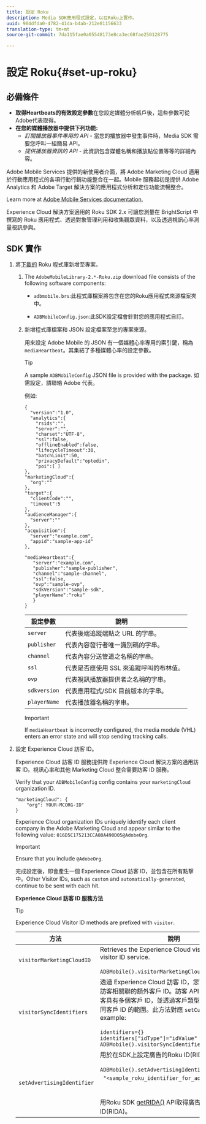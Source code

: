 ```yaml
---
title: 設定 Roku
description: Media SDK應用程式設定，以在Roku上實作。
uuid: 904dfda0-4782-41da-b4ab-212e81156633
translation-type: tm+mt
source-git-commit: 7da115fae0a05548173e8ca3ec68fae250128775

---
```



# 設定 Roku{#set-up-roku}

## 必備條件

* **取得Heartbeats的有效設定參數**&#x200B;在您設定媒體分析帳戶後，這些參數可從Adobe代表取得。
* **在您的媒體播放器中提供下列功能:**
   * _訂閱播放器事件專用的 API_ - 當您的播放器中發生事件時，Media SDK 需要您呼叫一組簡易 API。
   * _提供播放器資訊的 API_ - 此資訊包含媒體名稱和播放點位置等等的詳細內容。

Adobe Mobile Services 提供的新使用者介面，將 Adobe Marketing Cloud 適用於行動應用程式的各項行動行銷功能整合在一起。Mobile 服務起初是提供 Adobe Analytics 和 Adobe Target 解決方案的應用程式分析和定位功能流暢整合。

Learn more at [Adobe Mobile Services documentation.](https://marketing.adobe.com/resources/help/en_US/mobile/)

Experience Cloud 解決方案適用的 Roku SDK 2.x 可讓您測量在 BrightScript 中撰寫的 Roku 應用程式、透過對象管理利用和收集觀眾資料，以及透過視訊心率測量視訊參與。

## SDK 實作

1. 將[下載的](/help/sdk-implement/download-sdks.md#download-2x-sdks) Roku 程式庫新增至專案。

   1. The `AdobeMobileLibrary-2.*-Roku.zip` download file consists of the following software components:

      * `adbmobile.brs`:此程式庫檔案將包含在您的Roku應用程式來源檔案夾中。

      * `ADBMobileConfig.json`:此SDK設定檔會針對您的應用程式自訂。
   1. 新增程式庫檔案和 JSON 設定檔案至您的專案來源。

      用來設定 Adobe Mobile 的 JSON 有一個媒體心率專用的索引鍵，稱為 `mediaHeartbeat`。其集結了多種媒體心率的設定參數。

      >[!TIP]
      >
      >A sample `ADBMobileConfig` JSON file is provided with the package. 如需設定，請聯絡 Adobe 代表。

      例如:

      ```
      {
        "version":"1.0", 
        "analytics":{
          "rsids":"",
          "server":"",
          "charset":"UTF-8", 
          "ssl":false, 
          "offlineEnabled":false, 
          "lifecycleTimeout":30, 
          "batchLimit":50, 
          "privacyDefault":"optedin", 
          "poi":[ ]
      },
      "marketingCloud":{
        "org":""
      },
      "target":{ 
        "clientCode":"", 
        "timeout":5
      },
      "audienceManager":{ 
        "server":""
      },
      "acquisition":{ 
        "server":"example.com",
        "appid":"sample-app-id"
      },
      
      "mediaHeartbeat":{ 
         "server":"example.com", 
         "publisher":"sample-publisher", 
         "channel":"sample-channel", 
         "ssl":false,
         "ovp":"sample-ovp", 
         "sdkVersion":"sample-sdk", 
         "playerName":"roku"
         }    
      }
      ```

      | 設定參數 | 說明     |
      | --- | --- |
      | `server` | 代表後端追蹤端點之 URL 的字串。 |
      | `publisher` | 代表內容發行者唯一識別碼的字串。 |
      | `channel` | 代表內容分送管道之名稱的字串。 |
      | `ssl` | 代表是否應使用 SSL 來追蹤呼叫的布林值。 |
      | `ovp` | 代表視訊播放器提供者之名稱的字串。 |
      | `sdkversion` | 代表應用程式/SDK 目前版本的字串。 |
      | `playerName` | 代表播放器名稱的字串。 |

      >[!IMPORTANT]
      >
      >If `mediaHeartbeat` is incorrectly configured, the media module (VHL) enters an error state and will stop sending tracking calls.


1. 設定 Experience Cloud 訪客 ID。

   Experience Cloud 訪客 ID 服務提供跨 Experience Cloud 解決方案的通用訪客 ID。視訊心率和其他 Marketing Cloud 整合需要訪客 ID 服務。

   Verify that your `ADBMobileConfig` config contains your `marketingCloud` organization ID.

   ```
   "marketingCloud": {
       "org": YOUR-MCORG-ID"
   }
   ```

   Experience Cloud organization IDs uniquely identify each client company in the Adobe Marketing Cloud and appear similar to the following value: `016D5C175213CCA80A490D05@AdobeOrg`.

   >[!IMPORTANT]
   >
   >Ensure that you include `@AdobeOrg`.

   完成設定後，即會產生一個 Experience Cloud 訪客 ID，並包含在所有點撃中。Other Visitor IDs, such as `custom` and `automatically-generated`, continue to be sent with each hit.

   **Experience Cloud 訪客 ID 服務方法**

   >[!TIP]
   >
   >Experience Cloud Visitor ID methods are prefixed with `visitor`.

   |  方法   | 說明 |
   | --- | --- |
   | `visitorMarketingCloudID` | Retrieves the Experience Cloud visitor ID from the visitor ID service.  <br/><br/>`ADBMobile().visitorMarketingCloudID()` |
   | `visitorSyncIdentifiers` | 透過 Experience Cloud 訪客 ID，您可以設定與每個訪客相關聯的額外客戶 ID。訪客 API 可接受同一名訪客具有多個客戶 ID，並透過客戶類型識別碼來區分不同客戶 ID 的範圍。此方法對應 `setCustomerIDs`。 For example: <br/><br/>`identifiers={}` <br/>`identifiers["idType"]="idValue"` <br/>`ADBMobile().visitorSyncIdentifiers(identifiers)` |
   | `setAdvertisingIdentifier` | 用於在SDK上設定廣告的Roku ID(RIDA)。 例如: <br/><br/> `ADBMobile().setAdvertisingIdentifier(`<br/>  `"<sample_roku_identifier_for_advertising>")` 使 <br/><br/><br/>用Roku SDK [getRIDA()](https://developer.roku.com/docs/references/brightscript/interfaces/ifdeviceinfo.md#getrida-as-dynamic) API取得廣告的Roku ID(RIDA)。 |

   <!--
    Roku Api Reference: 
    * [Integrating the Roku Advertising Framework](https://sdkdocs.roku.com/display/sdkdoc/Integrating+the+Roku+Advertising+Framework)  
    * [GetRIDA()](https://sdkdocs.roku.com/display/sdkdoc/ifDeviceInfo#ifDeviceInfo-GetRIDA())
    -->

<!--    **Postbacks -** For more information about configuring postbacks, see [Configure Postbacks.](https://marketing.adobe.com/resources/help/en_US/mobile/signals_.html) -->
